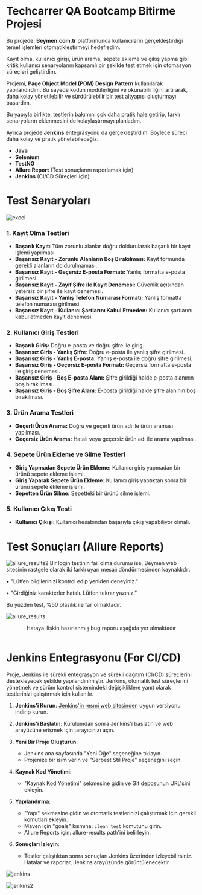 # Techcarrer QA Bootcamp Bitirme Projesi

Bu projede, **Beymen.com.tr** platformunda kullanıcıların gerçekleştirdiği temel işlemleri otomatikleştirmeyi hedefledim. 

Kayıt olma, kullanıcı girişi, ürün arama, sepete ekleme ve çıkış yapma gibi kritik kullanıcı senaryolarını kapsamlı bir şekilde test etmek için otomasyon süreçleri geliştirdim. 

Projemi, **Page Object Model (POM) Design Pattern** kullanılarak yapılandırdım. Bu sayede kodun modülerliğini ve okunabilirliğini artırarak, daha kolay yönetilebilir ve sürdürülebilir bir test altyapısı oluşturmayı başardım.

Bu yapıyla birlikte, testlerin bakımını çok daha pratik hale getirip, farklı senaryoların eklenmesini de kolaylaştırmayı planladım.

Ayrıca projede **Jenkins** entegrasyonu da gerçekleştirdim. Böylece süreci daha kolay ve pratik yönetebileceğiz.


- **Java**
- **Selenium**
- **TestNG**
- **Allure Report** (Test sonuçlarını raporlamak için)
- **Jenkins** (CI/CD Süreçleri için)


# Test Senaryoları
![excel](https://github.com/user-attachments/assets/7a22d9f9-8c32-48dd-ab66-5150ecae0700)

### 1. Kayıt Olma Testleri

- **Başarılı Kayıt:** Tüm zorunlu alanlar doğru doldurularak başarılı bir kayıt işlemi yapılması.
- **Başarısız Kayıt - Zorunlu Alanların Boş Bırakılması:** Kayıt formunda gerekli alanların doldurulmaması.
- **Başarısız Kayıt - Geçersiz E-posta Formatı:** Yanlış formatta e-posta girilmesi.
- **Başarısız Kayıt - Zayıf Şifre ile Kayıt Denemesi:** Güvenlik açısından yetersiz bir şifre ile kayıt denemesi.
- **Başarısız Kayıt - Yanlış Telefon Numarası Formatı:** Yanlış formatta telefon numarası girilmesi.
- **Başarısız Kayıt - Kullanıcı Şartlarını Kabul Etmeden:** Kullanıcı şartlarını kabul etmeden kayıt denemesi.

### 2. Kullanıcı Giriş Testleri

- **Başarılı Giriş:** Doğru e-posta ve doğru şifre ile giriş.
- **Başarısız Giriş - Yanlış Şifre:** Doğru e-posta ile yanlış şifre girilmesi.
- **Başarısız Giriş - Yanlış E-posta:** Yanlış e-posta ile doğru şifre girilmesi.
- **Başarısız Giriş - Geçersiz E-posta Formatı:** Geçersiz formatta e-posta ile giriş denemesi.
- **Başarısız Giriş - Boş E-posta Alanı:** Şifre girildiği halde e-posta alanının boş bırakılması.
- **Başarısız Giriş - Boş Şifre Alanı:** E-posta girildiği halde şifre alanının boş bırakılması.

### 3. Ürün Arama Testleri

- **Geçerli Ürün Arama:** Doğru ve geçerli ürün adı ile ürün araması yapılması.
- **Geçersiz Ürün Arama:** Hatalı veya geçersiz ürün adı ile arama yapılması.

### 4. Sepete Ürün Ekleme ve Silme Testleri

- **Giriş Yapmadan Sepete Ürün Ekleme:** Kullanıcı giriş yapmadan bir ürünü sepete ekleme işlemi.
- **Giriş Yaparak Sepete Ürün Ekleme:** Kullanıcı giriş yaptıktan sonra bir ürünü sepete ekleme işlemi.
- **Sepetten Ürün Silme:** Sepetteki bir ürünü silme işlemi.

### 5. Kullanıcı Çıkış Testi

- **Kullanıcı Çıkışı:** Kullanıcı hesabından başarıyla çıkış yapabiliyor olmalı.

# Test Sonuçları (Allure Reports)

![allure_results2](https://github.com/user-attachments/assets/2a10b9a0-faeb-4134-a760-fd6ac388f783)
Bir login testinin fail olma durumu ise, Beymen web sitesinin rastgele olarak iki farklı uyarı mesajı döndürmesinden kaynaklıdır.

 • "Lütfen bilgilerinizi kontrol edip yeniden deneyiniz."


 • "Girdiğiniz karakterler hatalı. Lütfen tekrar yazınız."

 
Bu yüzden test, %50 olasılık ile fail olmaktadır.  


![allure_results](https://github.com/user-attachments/assets/058c0b3e-e046-4d44-abcc-976d9ee7e210)




<p align="center">
Hataya ilişkin hazırlanmış bug raporu aşağıda yer almaktadır
</p>

<p align="center">
  <img src="https://github.com/user-attachments/assets/58ad50cc-01eb-4eb2-8f94-c9df40e62151" alt="" />
</p>


# Jenkins Entegrasyonu (For CI/CD)

Proje, Jenkins ile sürekli entegrasyon ve sürekli dağıtım (CI/CD) süreçlerini destekleyecek şekilde yapılandırılmıştır. Jenkins, otomatik test süreçlerini yönetmek ve sürüm kontrol sistemindeki değişikliklere yanıt olarak testlerinizi çalıştırmak için kullanılır.

1. **Jenkins'i Kurun**: [Jenkins'in resmi web sitesinden](https://www.jenkins.io/download/) uygun versiyonu indirip kurun.
2. **Jenkins'i Başlatın**: Kurulumdan sonra Jenkins'i başlatın ve web arayüzüne erişmek için tarayıcınızı açın.
3. **Yeni Bir Proje Oluşturun**:
   - Jenkins ana sayfasında "Yeni Öğe" seçeneğine tıklayın.
   - Projenize bir isim verin ve "Serbest Stil Proje" seçeneğini seçin.
4. **Kaynak Kod Yönetimi**: 
   - "Kaynak Kod Yönetimi" sekmesine gidin ve Git deposunun URL'sini ekleyin.
5. **Yapılandırma**:
   - "Yapı" sekmesine gidin ve otomatik testlerinizi çalıştırmak için gerekli komutları ekleyin.
   - Maven için "goals" kısmına: `clean test` komutunu girin.
   - Allure Reports için: allure-results path'ini belirleyin.
   
6. **Sonuçları İzleyin**:
   - Testler çalıştıktan sonra sonuçları Jenkins üzerinden izleyebilirsiniz. Hatalar ve raporlar, Jenkins arayüzünde görüntülenecektir.

![jenkins](https://github.com/user-attachments/assets/29b4b479-f122-4406-9f5f-c917f6033031)

![jenkins2](https://github.com/user-attachments/assets/a4a51902-665a-4bfc-9f87-9ee1f6b56fac)


